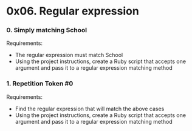 # 0x06. Regular expression

### 0. Simply matching School 
Requirements:

 *   The regular expression must match School
 *   Using the project instructions, create a Ruby script that accepts one argument and pass it to a regular expression matching method

### 1. Repetition Token #0 
Requirements:

*    Find the regular expression that will match the above cases
*    Using the project instructions, create a Ruby script that accepts one argument and pass it to a regular expression matching method


